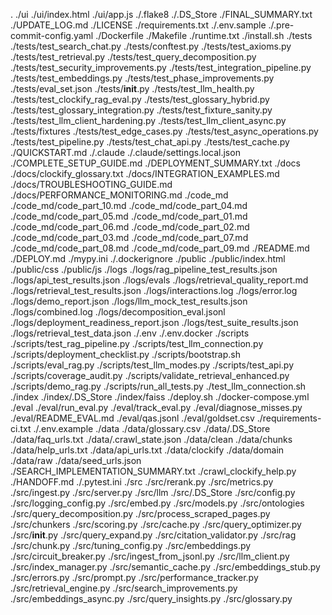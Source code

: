.
./ui
./ui/index.html
./ui/app.js
./.flake8
./.DS_Store
./FINAL_SUMMARY.txt
./UPDATE_LOG.md
./LICENSE
./requirements.txt
./.env.sample
./.pre-commit-config.yaml
./Dockerfile
./Makefile
./runtime.txt
./install.sh
./tests
./tests/test_search_chat.py
./tests/conftest.py
./tests/test_axioms.py
./tests/test_retrieval.py
./tests/test_query_decomposition.py
./tests/test_security_improvements.py
./tests/test_integration_pipeline.py
./tests/test_embeddings.py
./tests/test_phase_improvements.py
./tests/eval_set.json
./tests/__init__.py
./tests/test_llm_health.py
./tests/test_clockify_rag_eval.py
./tests/test_glossary_hybrid.py
./tests/test_glossary_integration.py
./tests/test_fixture_sanity.py
./tests/test_llm_client_hardening.py
./tests/test_llm_client_async.py
./tests/fixtures
./tests/test_edge_cases.py
./tests/test_async_operations.py
./tests/test_pipeline.py
./tests/test_chat_api.py
./tests/test_cache.py
./QUICKSTART.md
./.claude
./.claude/settings.local.json
./COMPLETE_SETUP_GUIDE.md
./DEPLOYMENT_SUMMARY.txt
./docs
./docs/clockify_glossary.txt
./docs/INTEGRATION_EXAMPLES.md
./docs/TROUBLESHOOTING_GUIDE.md
./docs/PERFORMANCE_MONITORING.md
./code_md
./code_md/code_part_10.md
./code_md/code_part_04.md
./code_md/code_part_05.md
./code_md/code_part_01.md
./code_md/code_part_06.md
./code_md/code_part_02.md
./code_md/code_part_03.md
./code_md/code_part_07.md
./code_md/code_part_08.md
./code_md/code_part_09.md
./README.md
./DEPLOY.md
./mypy.ini
./.dockerignore
./public
./public/index.html
./public/css
./public/js
./logs
./logs/rag_pipeline_test_results.json
./logs/api_test_results.json
./logs/evals
./logs/retrieval_quality_report.md
./logs/retrieval_test_results.json
./logs/interactions.log
./logs/error.log
./logs/demo_report.json
./logs/llm_mock_test_results.json
./logs/combined.log
./logs/decomposition_eval.jsonl
./logs/deployment_readiness_report.json
./logs/test_suite_results.json
./logs/retrieval_test_data.json
./.env
./.env.docker
./scripts
./scripts/test_rag_pipeline.py
./scripts/test_llm_connection.py
./scripts/deployment_checklist.py
./scripts/bootstrap.sh
./scripts/eval_rag.py
./scripts/test_llm_modes.py
./scripts/test_api.py
./scripts/coverage_audit.py
./scripts/validate_retrieval_enhanced.py
./scripts/demo_rag.py
./scripts/run_all_tests.py
./test_llm_connection.sh
./index
./index/.DS_Store
./index/faiss
./deploy.sh
./docker-compose.yml
./eval
./eval/run_eval.py
./eval/track_eval.py
./eval/diagnose_misses.py
./eval/README_EVAL.md
./eval/qas.jsonl
./eval/goldset.csv
./requirements-ci.txt
./.env.example
./data
./data/glossary.csv
./data/.DS_Store
./data/faq_urls.txt
./data/.crawl_state.json
./data/clean
./data/chunks
./data/help_urls.txt
./data/api_urls.txt
./data/clockify
./data/domain
./data/raw
./data/seed_urls.json
./SEARCH_IMPLEMENTATION_SUMMARY.txt
./crawl_clockify_help.py
./HANDOFF.md
./.pytest.ini
./src
./src/rerank.py
./src/metrics.py
./src/ingest.py
./src/server.py
./src/llm
./src/.DS_Store
./src/config.py
./src/logging_config.py
./src/embed.py
./src/models.py
./src/ontologies
./src/query_decomposition.py
./src/process_scraped_pages.py
./src/chunkers
./src/scoring.py
./src/cache.py
./src/query_optimizer.py
./src/__init__.py
./src/query_expand.py
./src/citation_validator.py
./src/rag
./src/chunk.py
./src/tuning_config.py
./src/embeddings.py
./src/circuit_breaker.py
./src/ingest_from_jsonl.py
./src/llm_client.py
./src/index_manager.py
./src/semantic_cache.py
./src/embeddings_stub.py
./src/errors.py
./src/prompt.py
./src/performance_tracker.py
./src/retrieval_engine.py
./src/search_improvements.py
./src/embeddings_async.py
./src/query_insights.py
./src/glossary.py

